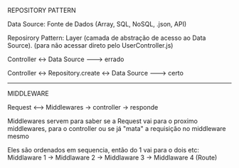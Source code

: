 REPOSITORY PATTERN

Data Source: Fonte de Dados (Array, SQL, NoSQL, .json, API)

Reposirory Pattern: Layer (camada de abstração de acesso ao Data Source).
(para não acessar direto pelo UserController.js)

Controller <-> Data Source ---> errado

Controller <-> Repository.create <-> Data Source ---> certo

-----------------------------------------------------------------------------------------------
MIDDLEWARE

Request <--> Middlewares -> controller -> responde

Middlewares servem para saber se a Request vai para o proximo  middlewares, para o controller ou se já "mata" a requisição no middleware mesmo

Eles são ordenados em sequencia, então do 1 vai para o dois etc: Middlaware 1 -> Middlaware 2 -> Middlaware 3 -> Middlaware 4 (Route)
